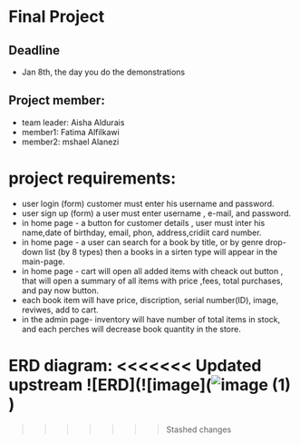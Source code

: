 # Final Project
## Deadline
- Jan 8th, the day you do the demonstrations

## Project member:
  - team leader: Aisha Aldurais
  - member1: Fatima Alfilkawi
  - member2: mshael Alanezi
  
# project requirements:

 -  user login (form) customer must enter his username and password.
-  user sign up (form) a user must enter username , e-mail, and password.
 -  in home page - a button for customer details , user must inter his name,date of birthday, email, phon, address,cridiit card number.
-  in home page - a user can search for a book by title, or by genre drop-down list (by 8 types) then a books in a sirten type will appear in the main-page.
 -  in home page -  cart will open all added items with cheack out button , that will open a summary of all items with price ,fees, total purchases, and pay now button.
 -  each book item will have price, discription, serial number(ID), image, reviwes, add to cart.
 -  in the admin page- inventory will have number of total items in stock, and each perches will decrease book quantity in the store. 



ERD diagram:
<<<<<<< Updated upstream
![ERD](![image](![image (1)](https://user-images.githubusercontent.com/93175552/147390656-f587f13d-557e-4145-b2ab-159984892cbf.png)
)
=======

>>>>>>> Stashed changes
